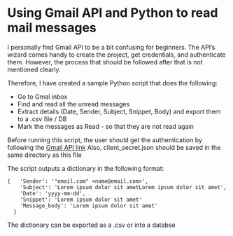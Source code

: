 # Using Gmail API and Python to read mail messages 

I personally find Gmail API to be a bit confusing for beginners. The API’s wizard comes handy to create the project, get credentials, and authenticate them. However, the process that should be followed after that is not mentioned clearly.

Therefore, I have created a sample Python script that does the following:
* Go to Gmal inbox
* Find and read all the unread messages
* Extract details (Date, Sender, Subject, Snippet, Body) and export them to a .csv file / DB
* Mark the messages as Read - so that they are not read again 

<!-- 
[Link to the script](https://github.com/abhishekchhibber/Gmail-Api-through-Python/blob/master/gmail_read.py) -->


Before running this script, the user should get the authentication by following 
the [Gmail API link](https://developers.google.com/gmail/api/quickstart/python)
Also, client_secret.json should be saved in the same directory as this file


The script outputs a dictionary in the following format:

```
{	'Sender': '"email.com" <name@email.com>', 
	'Subject': 'Lorem ipsum dolor sit ametLorem ipsum dolor sit amet', 
	'Date': 'yyyy-mm-dd', 
	'Snippet': 'Lorem ipsum dolor sit amet'
	'Message_body': 'Lorem ipsum dolor sit amet'
  }
  ```



The dictionary can be exported as a .csv or into a databse

